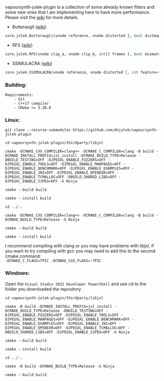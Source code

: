 vapoursynth-julek-plugin is a collection of some already known filters and some new ones that I am implementing here to have more performance.\
Please visit the [wiki](https://github.com/dnjulek/vapoursynth-julek-plugin/wiki) for more details.

- Butteraugli ([wiki](https://github.com/dnjulek/vapoursynth-julek-plugin/wiki/Butteraugli))
```python
core.julek.Butteraugli(vnode reference, vnode distorted [, bool distmap=False, float intensity_target=80.0, bool linput=False])
```
- RFS ([wiki](https://github.com/dnjulek/vapoursynth-julek-plugin/wiki/RFS))
```python
core.julek.RFS(vnode clip_a, vnode clip_b, int[] frames [, bool mismatch=False])
```
- SSIMULACRA ([wiki](https://github.com/dnjulek/vapoursynth-julek-plugin/wiki/SSIMULACRA))
```python
core.julek.SSIMULACRA(vnode reference, vnode distorted [, int feature=0, bool simple=False])
```

### Building:

```
Requirements:
    - Git
    - C++17 compiler
    - CMake >= 3.20.0
```
### Linux:
```
git clone --recurse-submodules https://github.com/dnjulek/vapoursynth-julek-plugin

cd vapoursynth-julek-plugin/thirdparty/libjxl

cmake -DCMAKE_CXX_COMPILER=clang++ -DCMAKE_C_COMPILER=clang -B build -DCMAKE_INSTALL_PREFIX=jxl_install -DCMAKE_BUILD_TYPE=Release -DBUILD_TESTING=OFF -DJPEGXL_ENABLE_FUZZERS=OFF -DJPEGXL_ENABLE_TOOLS=OFF -DJPEGXL_ENABLE_MANPAGES=OFF -DJPEGXL_ENABLE_BENCHMARK=OFF -DJPEGXL_ENABLE_EXAMPLES=OFF -DJPEGXL_ENABLE_JNI=OFF -DJPEGXL_ENABLE_OPENEXR=OFF -DJPEGXL_ENABLE_TCMALLOC=OFF -DBUILD_SHARED_LIBS=OFF -DJPEGXL_ENABLE_SJPEG=OFF -G Ninja

cmake --build build

cmake --install build

cd ../..

cmake -DCMAKE_CXX_COMPILER=clang++ -DCMAKE_C_COMPILER=clang -B build -DCMAKE_BUILD_TYPE=Release -G Ninja

cmake --build build

cmake --install build
```

I recommend compiling with clang or you may have problems with libjxl, if you want to try compiling with gcc you may need to add this to the second cmake command:\
``-DCMAKE_C_FLAGS=fPIC -DCMAKE_CXX_FLAGS=-fPIC``
### Windows:
Open the ``Visual Studio 2022 Developer PowerShell`` and use cd to the folder you downloaded the repository.
```
cd vapoursynth-julek-plugin/thirdparty/libjxl

cmake -B build -DCMAKE_INSTALL_PREFIX=jxl_install -DCMAKE_BUILD_TYPE=Release -DBUILD_TESTING=OFF -DJPEGXL_ENABLE_FUZZERS=OFF -DJPEGXL_ENABLE_TOOLS=OFF -DJPEGXL_ENABLE_MANPAGES=OFF -DJPEGXL_ENABLE_BENCHMARK=OFF -DJPEGXL_ENABLE_EXAMPLES=OFF -DJPEGXL_ENABLE_JNI=OFF -DJPEGXL_ENABLE_OPENEXR=OFF -DJPEGXL_ENABLE_TCMALLOC=OFF -DBUILD_SHARED_LIBS=OFF -DJPEGXL_ENABLE_SJPEG=OFF -G Ninja

cmake --build build

cmake --install build

cd ../..

cmake -B build -DCMAKE_BUILD_TYPE=Release -G Ninja

cmake --build build
```
